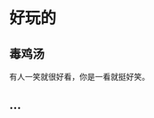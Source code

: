 # 好玩的


## 毒鸡汤


<!-- Body -->
<p id="badsoup">有人一笑就很好看，你是一看就挺好笑。</p>

<!-- Footer -->

<script>
  var xhr = new XMLHttpRequest();
  xhr.open('get', 'https://www.7ed.net/soup/api');
  xhr.onreadystatechange = function () {
    if (xhr.readyState === 4) {
      var data = JSON.parse(xhr.responseText);
      var badsoup = document.getElementById('badsoup');
      badsoup.innerText = data.badsoup;
    }
  }
  xhr.send();
</script>

## …